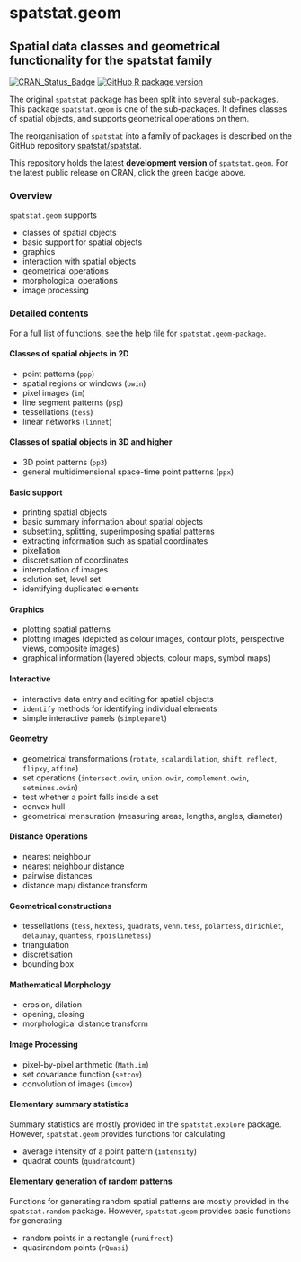 # spatstat.geom

## Spatial data classes and geometrical functionality for the spatstat family

[![CRAN_Status_Badge](https://www.r-pkg.org/badges/version/spatstat.geom)](http://CRAN.R-project.org/package=spatstat.geom) 
[![GitHub R package version](https://img.shields.io/github/r-package/v/spatstat/spatstat.geom)](https://github.com/spatstat/spatstat.geom)

The original `spatstat` package has been split into
several sub-packages. This package `spatstat.geom` is one of the sub-packages.
It defines classes of spatial objects, and supports
geometrical operations on them.

The reorganisation of `spatstat` into a family of packages is described
on the GitHub repository
[spatstat/spatstat](https://github.com/spatstat/spatstat).

This repository holds the latest **development version** of `spatstat.geom`.
For the latest public release on CRAN, click the green badge above.

### Overview

`spatstat.geom` supports

- classes of spatial objects
- basic support for spatial objects
- graphics
- interaction with spatial objects
- geometrical operations
- morphological operations
- image processing

### Detailed contents

For a full list of functions, see the help file for `spatstat.geom-package`.

#### Classes of spatial objects in 2D

- point patterns (`ppp`)
- spatial regions or windows (`owin`)
- pixel images (`im`)
- line segment patterns (`psp`)
- tessellations (`tess`)
- linear networks (`linnet`)

#### Classes of spatial objects in 3D and higher

- 3D point patterns (`pp3`)
- general multidimensional space-time point patterns (`ppx`)

#### Basic support

- printing spatial objects
- basic summary information about spatial objects
- subsetting, splitting, superimposing spatial patterns
- extracting information such as spatial coordinates
- pixellation
- discretisation of coordinates
- interpolation of images
- solution set, level set
- identifying duplicated elements

#### Graphics

- plotting spatial patterns
- plotting images (depicted as colour images, contour plots, perspective views, composite images)
- graphical information (layered objects, colour maps, symbol maps)

#### Interactive

- interactive data entry and editing for spatial objects
- `identify` methods for identifying individual elements
- simple interactive panels (`simplepanel`)

#### Geometry

- geometrical transformations (`rotate`, `scalardilation`,
`shift`, `reflect`, `flipxy`, `affine`)
- set operations (`intersect.owin`, `union.owin`, `complement.owin`, `setminus.owin`)
- test whether a point falls inside a set
- convex hull
- geometrical mensuration (measuring areas, lengths, angles, diameter)

#### Distance Operations

- nearest neighbour
- nearest neighbour distance
- pairwise distances
- distance map/ distance transform

#### Geometrical constructions

- tessellations (`tess`, `hextess`, `quadrats`, `venn.tess`, `polartess`, `dirichlet`, `delaunay`, `quantess`, `rpoislinetess`)
- triangulation
- discretisation
- bounding box

#### Mathematical Morphology

- erosion, dilation
- opening, closing
- morphological distance transform

#### Image Processing

- pixel-by-pixel arithmetic (`Math.im`)
- set covariance function (`setcov`)
- convolution of images (`imcov`)

#### Elementary summary statistics

Summary statistics are mostly provided in the `spatstat.explore` package.
However, `spatstat.geom` provides functions for calculating

- average intensity of a point pattern (`intensity`)
- quadrat counts (`quadratcount`)

#### Elementary generation of random patterns

Functions for generating random spatial patterns
are mostly provided in the `spatstat.random` package.
However, `spatstat.geom` provides basic functions for generating

- random points in a rectangle (`runifrect`)
- quasirandom points (`rQuasi`)

